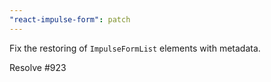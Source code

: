 ```yaml
---
"react-impulse-form": patch
---
```


Fix the restoring of `ImpulseFormList` elements with metadata.

Resolve #923
